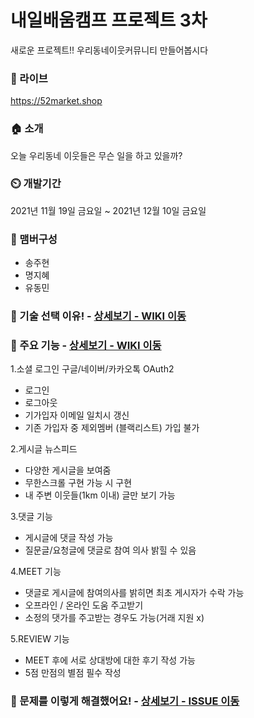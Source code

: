 # 내일배움캠프 프로젝트 3차

새로운 프로젝트!! 우리동네이웃커뮤니티 만들어봅시다

### 🔗 라이브

https://52market.shop

### 🏠 소개

오늘 우리동네 이웃들은 무슨 일을 하고 있을까?

### ⏲️ 개발기간

2021년 11월 19일 금요일 ~ 2021년 12월 10일 금요일

### 🧙 맴버구성

* 송주현
* 명지혜
* 유동민

### 📌 기술 선택 이유! - <a href="https://github.com/AndrewDongminYoo/52market.shop/wiki" >상세보기 - WIKI 이동</a>

### 📌 주요 기능 - <a href="https://quark-tax-4c7.notion.site/0f2473ecfce04c998992c0b337a40142?v=c586b127964a4dcfa224281e565bba9b" >상세보기 - WIKI 이동</a>

1.소셜 로그인 구글/네이버/카카오톡 OAuth2

* 로그인
* 로그아웃
* 기가입자 이메일 일치시 갱신
* 기존 가입자 중 제외멤버 (블랙리스트) 가입 불가

2.게시글 뉴스피드

* 다양한 게시글을 보여줌
* 무한스크롤 구현 가능 시 구현
* 내 주변 이웃들(1km 이내) 글만 보기 가능

3.댓글 기능

* 게시글에 댓글 작성 가능
* 질문글/요청글에 댓글로 참여 의사 밝힐 수 있음

4.MEET 기능

* 댓글로 게시글에 참여의사를 밝히면 최초 게시자가 수락 가능
* 오프라인 / 온라인 도움 주고받기
* 소정의 댓가를 주고받는 경우도 가능(거래 지원 x)

5.REVIEW 기능

* MEET 후에 서로 상대방에 대한 후기 작성 가능
* 5점 만점의 별점 필수 작성

### 📌 문제를 이렇게 해결했어요! - <a href="https://github.com/AndrewDongminYoo/52market.shop/issues" >상세보기 - ISSUE 이동</a>
